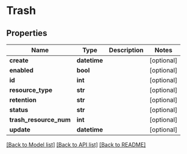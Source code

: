 # Trash

## Properties
Name | Type | Description | Notes
------------ | ------------- | ------------- | -------------
**create** | **datetime** |  | [optional] 
**enabled** | **bool** |  | [optional] 
**id** | **int** |  | [optional] 
**resource_type** | **str** |  | [optional] 
**retention** | **str** |  | [optional] 
**status** | **str** |  | [optional] 
**trash_resource_num** | **int** |  | [optional] 
**update** | **datetime** |  | [optional] 

[[Back to Model list]](../README.md#documentation-for-models) [[Back to API list]](../README.md#documentation-for-api-endpoints) [[Back to README]](../README.md)


